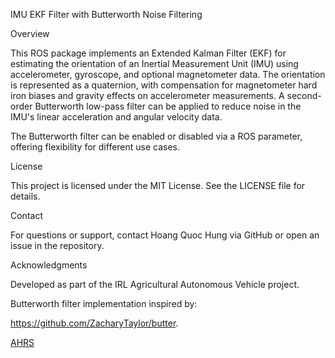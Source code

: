 IMU EKF Filter with Butterworth Noise Filtering



Overview

This ROS package implements an Extended Kalman Filter (EKF) for estimating the orientation of an Inertial Measurement Unit (IMU) using accelerometer, gyroscope, and optional magnetometer data. The orientation is represented as a quaternion, with compensation for magnetometer hard iron biases and gravity effects on accelerometer measurements. A second-order Butterworth low-pass filter can be applied to reduce noise in the IMU's linear acceleration and angular velocity data.

The Butterworth filter can be enabled or disabled via a ROS parameter, offering flexibility for different use cases.


License

This project is licensed under the MIT License. See the LICENSE file for details.

Contact

For questions or support, contact Hoang Quoc Hung via GitHub or open an issue in the repository.

Acknowledgments





Developed as part of the IRL Agricultural Autonomous Vehicle project.



Butterworth filter implementation inspired by:

https://github.com/ZacharyTaylor/butter.

[AHRS ](https://ahrs.readthedocs.io/en/latest/)

